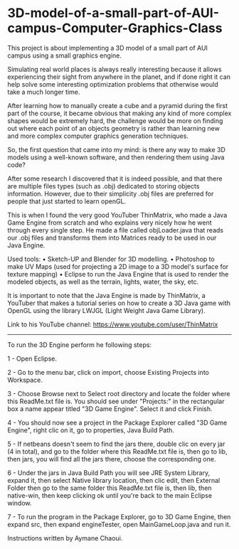 # 3D-model-of-a-small-part-of-AUI-campus-Computer-Graphics-Class
This project is about implementing a 3D model of a small part of AUI campus using a small graphics engine.

Simulating real world places is always really interesting because it allows experiencing their sight from anywhere in the planet, and if done right it can help solve some interesting optimization problems that otherwise would take a much longer time.

After learning how to manually create a cube and a pyramid during the first part of the course, it became obvious that making any kind of more complex shapes would be extremely hard, the challenge would be more on finding out where each point of an objects geometry is rather than learning new and more complex computer graphics generation techniques.

So, the first question that came into my mind: is there any way to make 3D models using a well-known software, and then rendering them using Java code?

After some research I discovered that it is indeed possible, and that there are multiple files types (such as .obj) dedicated to storing objects information. However, due to their simplicity .obj files are preferred for people that just started to learn openGL.

This is when I found the very good YouTuber ThinMatrix, who made a Java Game Engine from scratch and who explains very nicely how he went through every single step. He made a file called objLoader.java that reads our .obj files and transforms them into Matrices ready to be used in our Java Engine.

Used tools:
• Sketch-UP and Blender for 3D modelling.
• Photoshop to make UV Maps (used for projecting a 2D image to a 3D model's surface for texture mapping)
• Eclipse to run the Java Engine that is used to render the modeled objects, as well as the terrain, lights, water, the sky, etc.

It is important to note that the Java Engine is made by ThinMatrix, a YouTuber that makes a tutorial series on how to create a 3D Java game with OpenGL using the library LWJGL (Light Weight Java Game Library).

Link to his YouTube channel: https://www.youtube.com/user/ThinMatrix

--------------------------------------------------------------------

To run the 3D Engine perform he following steps:

1 - Open Eclipse.

2 - Go to the menu bar, click on import, choose Existing Projects into Workspace.

3 - Choose Browse next to Select root directory and locate the folder where this ReadMe.txt file is. You should see under "Projects:" in the rectangular box a name appear titled "3D Game Engine". Select it and click Finish.

4 - You should now see a project in the Package Explorer called "3D Game Engine", right clic on it, go to properties, Java Build Path.

5 - If netbeans doesn't seem to find the jars there, double clic on every jar (4 in total), and go to the folder where this ReadMe.txt file is, then go to lib, then jars, you will find all the jars there, choose the corresponding one.

6 - Under the jars in Java Build Path you will see JRE System Library, expand it, then select Native library location, then clic edit, then External Folder then go to the same folder this ReadMe.txt file is, then lib, then native-win, then keep clicking ok until you're back to the main Eclipse window.

7 - To run the program in the Package Explorer, go to 3D Game Engine, then expand src, then expand engineTester, open MainGameLoop.java and run it.

Instructions written by Aymane Chaoui.
